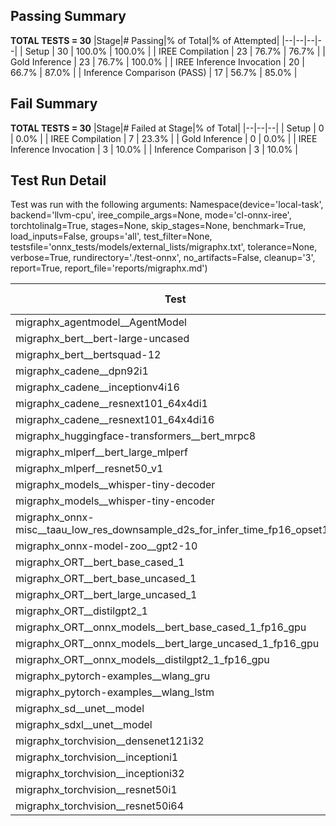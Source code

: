 ## Passing Summary

**TOTAL TESTS = 30**
|Stage|# Passing|% of Total|% of Attempted|
|--|--|--|--|
| Setup | 30 | 100.0% | 100.0% |
| IREE Compilation | 23 | 76.7% | 76.7% |
| Gold Inference | 23 | 76.7% | 100.0% |
| IREE Inference Invocation | 20 | 66.7% | 87.0% |
| Inference Comparison (PASS) | 17 | 56.7% | 85.0% |
## Fail Summary

**TOTAL TESTS = 30**
|Stage|# Failed at Stage|% of Total|
|--|--|--|
| Setup | 0 | 0.0% |
| IREE Compilation | 7 | 23.3% |
| Gold Inference | 0 | 0.0% |
| IREE Inference Invocation | 3 | 10.0% |
| Inference Comparison | 3 | 10.0% |
## Test Run Detail
Test was run with the following arguments:
Namespace(device='local-task', backend='llvm-cpu', iree_compile_args=None, mode='cl-onnx-iree', torchtolinalg=True, stages=None, skip_stages=None, benchmark=True, load_inputs=False, groups='all', test_filter=None, testsfile='onnx_tests/models/external_lists/migraphx.txt', tolerance=None, verbose=True, rundirectory='./test-onnx', no_artifacts=False, cleanup='3', report=True, report_file='reports/migraphx.md')

| Test | Exit Status | Mean Benchmark Time (ms) | Notes |
|--|--|--|--|
| migraphx_agentmodel__AgentModel | compilation | None | |
| migraphx_bert__bert-large-uncased | preprocessing | None | |
| migraphx_bert__bertsquad-12 | compilation | None | |
| migraphx_cadene__dpn92i1 | PASS | 62.29845159832621 | |
| migraphx_cadene__inceptionv4i16 | PASS | 3955.002747995119 | |
| migraphx_cadene__resnext101_64x4di1 | PASS | 128.07506019598804 | |
| migraphx_cadene__resnext101_64x4di16 | PASS | 2205.587839668927 | |
| migraphx_huggingface-transformers__bert_mrpc8 | PASS | 184.8457486711494 | |
| migraphx_mlperf__bert_large_mlperf | Numerics | 249.56103466198934 | |
| migraphx_mlperf__resnet50_v1 | PASS | 31.387975900724992 | |
| migraphx_models__whisper-tiny-decoder | PASS | 23.72771183500946 | |
| migraphx_models__whisper-tiny-encoder | compiled_inference | None | |
| migraphx_onnx-misc__taau_low_res_downsample_d2s_for_infer_time_fp16_opset11 | import_model | None | |
| migraphx_onnx-model-zoo__gpt2-10 | preprocessing | None | |
| migraphx_ORT__bert_base_cased_1 | PASS | 47.70576074992681 | |
| migraphx_ORT__bert_base_uncased_1 | PASS | 46.88128312188905 | |
| migraphx_ORT__bert_large_uncased_1 | PASS | 149.46533906719802 | |
| migraphx_ORT__distilgpt2_1 | compiled_inference | None | |
| migraphx_ORT__onnx_models__bert_base_cased_1_fp16_gpu | Numerics | 61.574466272952215 | |
| migraphx_ORT__onnx_models__bert_large_uncased_1_fp16_gpu | Numerics | 176.4780409175728 | |
| migraphx_ORT__onnx_models__distilgpt2_1_fp16_gpu | compiled_inference | None | |
| migraphx_pytorch-examples__wlang_gru | PASS | 39.63373858891382 | |
| migraphx_pytorch-examples__wlang_lstm | PASS | 26.213105618634945 | |
| migraphx_sd__unet__model | import_model | None | |
| migraphx_sdxl__unet__model | import_model | None | |
| migraphx_torchvision__densenet121i32 | PASS | 544.8405706653526 | |
| migraphx_torchvision__inceptioni1 | PASS | 124.52153655693917 | |
| migraphx_torchvision__inceptioni32 | PASS | 4177.6546246692305 | |
| migraphx_torchvision__resnet50i1 | PASS | 28.200044359926746 | |
| migraphx_torchvision__resnet50i64 | PASS | 1518.2946236697414 | |
